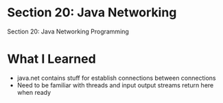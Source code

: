 # Section 20: Java Networking

Section 20: Java Networking Programming

# What I Learned
* java.net contains stuff for establish connections between connections
* Need to be familiar with threads and input output streams return here when ready